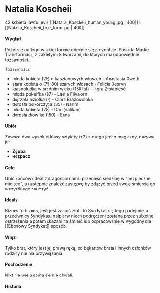 # Natalia Koscheii
42 kobieta lawful evil
![[Natalia_Koscheii_human_young.jpg | 400]]
![[Natalia_Koscheii_true_form.jpg | 400]]
#### Wygląd
Różni się od tego w jakiej formie obecnie się prezentuje. Posiada Maskę Transformacji, z zaklętymi 8 twarzami, do których ma odpowiednie tożsamości.

Tożsamości:
- młoda kobieta (25) o kasztanowych włosach - Anastasia Gweth
- stara kobieta o (75-80) szarych włosach - Felicia Desryn
- krasnoludka w średnim wieku (150 lat) - Ingra Złotapięść
- młoda pół-elfka (87) - Laella Filvalorn
- dojrzała niziołka (-) - Clora Brązowoloka
- dorosła pół-orczyca (35) - Narim
- młoda kobieta (28) - Dari (valikan)
- dorosła drow'ka (150) - Enna

#### Ubiór
Zawsze dwa wysokiej klasy sztylety (+2) z czego jeden magiczny, nazywa je:
- **Zguba**
- **Rozpacz**

#### Cele
Ubić końcowy deal z dragonbornami i przenieść siedzibę w "bezpieczne miejsce", a następnie znaleźć zastępcę by zdążyć przed swoją śmiercią go wszystkiego nauczyć.

#### Ideały
Biznes to biznes, jeśli jest za coś złoto to Syndykat się tego podejmie, a przeciwnicy Syndykatu najpierw niech podręczeni zostaną przez subtelne ostrzeżenia a potem skazani na śmierć lub odpracowanie w wygodny dla [[Ebonowy Syndykat]] sposób.

#### Więzi
Tylko brat, który jest jej prawą ręką, do bękartów brata i innych członków rodziny nie ma przywiązania.

#### Pochodzenie
Nikt nie wie a sama sie nie chwali.

#### Historia
